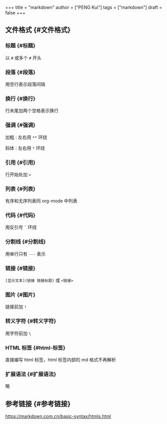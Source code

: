 +++
title = "markdown"
author = ["PENG Kui"]
tags = ["markdown"]
draft = false
+++

## 文件格式 {#文件格式}


### 标题 {#标题}

以 `#` 或多个 `#` 开头


### 段落 {#段落}

用空行表示段落间隔


### 换行 {#换行}

行末尾加两个空格表示换行


### 强调 {#强调}

加粗
: 左右用 `**` 环绕

斜体
: 左右用 `*` 环绕


### 引用 {#引用}

行开始处加 `>`


### 列表 {#列表}

有序和无序列表同 org-mode 中列表


### 代码 {#代码}

用反引号 `` ` `` 环绕


### 分割线 {#分割线}

用单行只有 `---` 表示


### 链接 {#链接}

`[显示文本](链接 链接标题)`
或 `<链接>`


### 图片 {#图片}

链接前加 `!`


### 转义字符 {#转义字符}

用字符前加 `\`


### HTML 标签 {#html-标签}

直接编写 html 标签，html 标签内部的 md 格式不再解析


### 扩展语法 {#扩展语法}

略


## 参考链接 {#参考链接}

<https://markdown.com.cn/basic-syntax/htmls.html>
